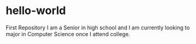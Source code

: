 # hello-world
First Repository
I am a Senior in high school and I am currently looking to major in Computer Science once I attend college.
